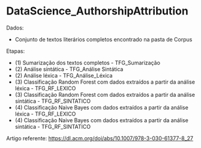 # DataScience_AuthorshipAttribution

Dados: 
* Conjunto de textos literários completos encontrado na pasta de Corpus

Etapas: 
* (1) Sumarização dos textos completos - TFG_Sumarização
* (2) Análise sintática - TFG_Análise Sintática
* (2) Análise léxica - TFG_Análise_Léxica
* (3) Classificação Random Forest com dados extraídos a partir da análise léxica - TFG_RF_LEXICO
* (3) Classificação Random Forest com dados extraídos a partir da análise sintática - TFG_RF_SINTATICO
* (4) Classificação Naive Bayes com dados extraídos a partir da análise léxica - TFG_RF_LEXICO
* (4) Classificação Naive Bayes com dados extraídos a partir da análise sintática - TFG_RF_SINTATICO 

Artigo referente: https://dl.acm.org/doi/abs/10.1007/978-3-030-61377-8_27
